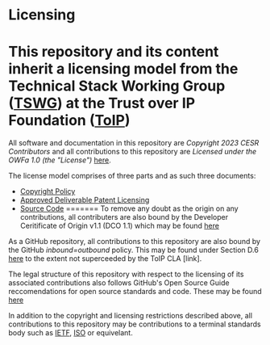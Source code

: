 # Licensing

This repository and its content inherit a licensing model from the Technical Stack Working Group ([TSWG](https://wiki.trustoverip.org/display/HOME/Technology+Stack+Working+Group)) at the Trust over IP Foundation ([ToIP](https://trustoverip.org))
=======
All software and documentation in this repository are *Copyright 2023 CESR Contributors* and 
all contributions to this repository are *Licensed under the OWFa 1.0 (the "License")* [here](https://github.com/trustoverip/tswg-acdc-specification/blob/main/LICENSE).

The license model comprises of three parts and as such three documents:

* [Copyright Policy](COPYRIGHT_POLICY.md)
* [Approved Deliverable Patent Licensing](PATENT_LICENSING.md)
* [Source Code](SOURCE_CODE.md)
=======
To remove any doubt as the origin on any contributions, all contributers are also bound by the
Developer Ceritificate of Origin v1.1 (DCO 1.1) which may be found [here](https://developercertificate.org)

As a GitHub repository, all contributions to this repository are also bound by
the GitHub *inbound=outbound* policy. This may be found under Section D.6
[here](https://docs.github.com/en/github/site-policy/github-terms-of-service#6-contributions-under-repository-license) to the extent not superceeded by the ToIP CLA [link].

The legal structure of this repository with respect to the licensing of its
associated contributions also follows GitHub's Open Source Guide reccomendations for
open source standards and code. These may be found [here](https://opensource.guide/legal/)

In addition to the copyright and licensing restrictions described above, all contributions to this repository may be contributions to a terminal standards body such as [IETF](https://www.ietf.org), [ISO](https://www.iso.org/home.html) or equivelant.